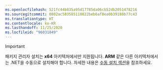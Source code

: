 ```yaml
---
ms.openlocfilehash: 521fc44b835a95d17785da06cb52db2051478216
ms.sourcegitcommit: 0802ac583585110022beb6af8ea0b39188b77c43
ms.translationtype: HT
ms.contentlocale: ko-KR
ms.lasthandoff: 11/25/2020
ms.locfileid: "96031849"
---
```


> [!IMPORTANT]
> 패키지 관리자 설치는 **x64** 아키텍처에서만 지원됩니다. **ARM** 같은 다른 아키텍처에서는 .NET을 수동으로 설치해야 합니다. 자세한 내용은 [수동 설치 섹션](#manual-install)을 참조하세요.

